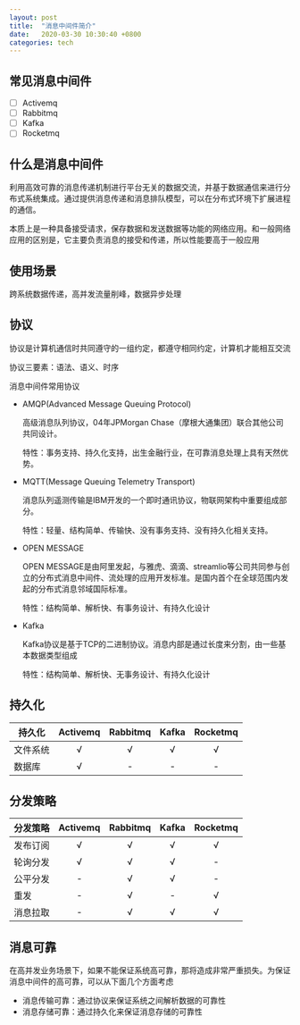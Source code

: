 ```yaml
---
layout: post
title:  "消息中间件简介"
date:   2020-03-30 10:30:40 +0800
categories: tech
---
```


## 常见消息中间件

- [ ] Activemq
- [ ] Rabbitmq
- [ ] Kafka
- [ ] Rocketmq

## 什么是消息中间件

利用高效可靠的消息传递机制进行平台无关的数据交流，并基于数据通信来进行分布式系统集成。通过提供消息传递和消息排队模型，可以在分布式环境下扩展进程的通信。

本质上是一种具备接受请求，保存数据和发送数据等功能的网络应用。和一般网络应用的区别是，它主要负责消息的接受和传递，所以性能要高于一般应用

## 使用场景

跨系统数据传递，高并发流量削峰，数据异步处理

## 协议

协议是计算机通信时共同遵守的一组约定，都遵守相同约定，计算机才能相互交流

协议三要素：语法、语义、时序

消息中间件常用协议

- AMQP(Advanced Message Queuing Protocol)

  高级消息队列协议，04年JPMorgan Chase（摩根大通集团）联合其他公司共同设计。

  特性：事务支持、持久化支持，出生金融行业，在可靠消息处理上具有天然优势。

- MQTT(Message Queuing Telemetry Transport)

  消息队列遥测传输是IBM开发的一个即时通讯协议，物联网架构中重要组成部分。

  特性：轻量、结构简单、传输快、没有事务支持、没有持久化相关支持。

- OPEN MESSAGE

  OPEN MESSAGE是由阿里发起，与雅虎、滴滴、streamlio等公司共同参与创立的分布式消息中间件、流处理的应用开发标准。是国内首个在全球范围内发起的分布式消息邻域国际标准。

  特性：结构简单、解析快、有事务设计、有持久化设计

- Kafka

  Kafka协议是基于TCP的二进制协议。消息内部是通过长度来分割，由一些基本数据类型组成

  特性：结构简单、解析快、无事务设计、有持久化设计

## 持久化

| 持久化   | Activemq | Rabbitmq | Kafka | Rocketmq |
| -------- | :------: | :------: | :---: | :------: |
| 文件系统 |    √     |    √     |   √   |    √     |
| 数据库   |    √     |    -     |   -   |    -     |



## 分发策略

| 分发策略 | Activemq | Rabbitmq | Kafka | Rocketmq |
| -------- | :------: | :------: | :---: | :------: |
| 发布订阅 |    √     |    √     |   √   |    √     |
| 轮询分发 |    √     |    √     |   √   |    -     |
| 公平分发 |    -     |    √     |   √   |    -     |
| 重发     |    -     |    √     |   -   |    √     |
| 消息拉取 |    -     |    √     |   √   |    √     |

## 消息可靠

在高并发业务场景下，如果不能保证系统高可靠，那将造成非常严重损失。为保证消息中间件的高可靠，可以从下面几个方面考虑

- 消息传输可靠：通过协议来保证系统之间解析数据的可靠性
- 消息存储可靠：通过持久化来保证消息存储的可靠性